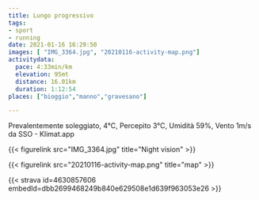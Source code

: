 ```yaml
---
title: Lungo progressivo 
tags:
- sport
- running
date: 2021-01-16 16:29:50
images: [ "IMG_3364.jpg", "20210116-activity-map.png"]
activitydata:
  pace: 4:33min/km
  elevation: 95mt
  distance: 16.01km
  duration: 1:12:54
places: ["bioggio","manno","gravesano"]

---
```


Prevalentemente soleggiato, 4°C, Percepito 3°C, Umidità 59%, Vento 1m/s da SSO - Klimat.app

<!--more-->

{{< figurelink src="IMG_3364.jpg" title="Night vision" >}}

{{< figurelink src="20210116-activity-map.png" title="map" >}}


{{< strava id=4630857606 embedId=dbb2699468249b840e629508e1d639f963053e26 >}}
